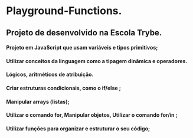 # Playground-Functions.

## Projeto de desenvolvido na Escola Trybe.

#### Projeto em JavaScript que usam variáveis e tipos primitivos;
#### Utilizar conceitos da linguagem como a tipagem dinâmica e operadores.
#### Lógicos, aritméticos de atribuição.
#### Criar estruturas condicionais, como o if/else ;
#### Manipular arrays (listas);
#### Utilizar o comando for, Manipular objetos, Utilizar o comando for/in ;
#### Utilizar funções para organizar e estruturar o seu código;

